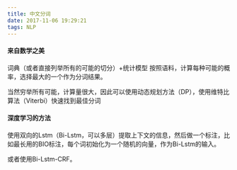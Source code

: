 ```yaml
---
title: 中文分词
date: 2017-11-06 19:29:21
tags: NLP
---
```

#### 来自数学之美

词典（或者直接列举所有的可能的切分）+统计模型
按照语料，计算每种可能的概率，选择最大的一个作为分词结果。

当然穷举所有可能，计算量很大，因此可以使用动态规划方法（DP），使用维特比算法（Viterbi）快速找到最佳分词

#### 深度学习的方法
使用双向的Lstm（Bi-Lstm，可以多层）提取上下文的信息，然后做一个标注，比如最长用的BIO标注，每个词初始化为一个随机的向量，作为Bi-Lstm的输入。

或者使用Bi-Lstm-CRF。

